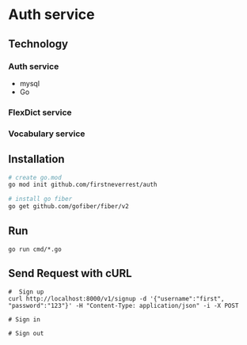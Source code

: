 # Auth service

## Technology

### Auth service

- mysql
- Go

### FlexDict service

### Vocabulary service

## Installation

```bash
# create go.mod
go mod init github.com/firstneverrest/auth

# install go fiber
go get github.com/gofiber/fiber/v2
```

## Run

```
go run cmd/*.go
```

## Send Request with cURL

```
#  Sign up
curl http://localhost:8000/v1/signup -d '{"username":"first", "password":"123"}' -H "Content-Type: application/json" -i -X POST

# Sign in

# Sign out
```
